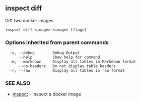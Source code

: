 ## inspect diff

Diff two docker images

```
inspect diff <image> <image> [flags]
```

### Options inherited from parent commands

```
  -v, --debug        Debug Output
      --help         Show help for command
  -m, --markdown     Display all tables in Markdown format
      --no-headers   Do not display table headers
  -r, --raw          Display all tables in raw format
```

### SEE ALSO

* [inspect](inspect.md)	 - inspect a docker image

